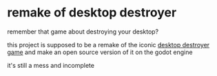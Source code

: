 <h1>remake of desktop destroyer</h1>

remember that game about destroying your desktop?

this project is supposed to be a remake of the iconic [desktop destroyer game](https://www.mystressmanagement.net/download-desktop-destroyer.html) and make an open source version of it on the godot engine

it's still a mess and incomplete
